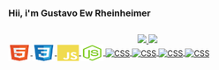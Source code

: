 ### Hii, i'm Gustavo Ew Rheinheimer

##
<div align="center">
  <a href="https://github.com/GustavoE05">
   <a href="https://github-readme-stats.vercel.app/api/pin/?username=GustavoE05&repo=github-readme-stats&theme=midnight-purple">
  <img height="180em" src="https://github-readme-stats.vercel.app/api?username=GustavoE05&show_icons=true&theme=midnight-purple"/>
  <img height="180em" src="https://github-readme-stats.vercel.app/api/top-langs/?username=GustavoE05&layout=compact&langs_count=7&theme=midnight-purple"/>
</div>
     

<div style="align: center">
    <img style="vertical-align: middle;" alt="Rafa-HTML" height="30" width="40" src="https://raw.githubusercontent.com/devicons/devicon/master/icons/html5/html5-original.svg">
    <img style="vertical-align: middle;" alt="Rafa-CSS" height="30" width="40" src="https://raw.githubusercontent.com/devicons/devicon/master/icons/css3/css3-original.svg">
    <img style="vertical-align: middle;" alt="Rafa-Js" height="30" width="40" src="https://raw.githubusercontent.com/devicons/devicon/master/icons/javascript/javascript-plain.svg">
    <img style="vertical-align: middle;" alt="Rafa-Js" height="30" width="40" src="https://raw.githubusercontent.com/devicons/devicon/master/icons/nodejs/nodejs-original.svg">
    <img style="vertical-align: middle;" alt="CSS" height="40" width="50" 
      src="https://cdn.jsdelivr.net/gh/devicons/devicon/icons/java/java-original-wordmark.svg" />
    <img style="vertical-align: middle;" alt="CSS" height="30" width="40" src="https://cdn.jsdelivr.net/gh/devicons/devicon/icons/mysql/mysql-original.svg" />
    <img style="vertical-align: middle;" alt="CSS" height="30" width="40" src="https://cdn.jsdelivr.net/gh/devicons/devicon/icons/figma/figma-original.svg" />
    <img style="vertical-align: middle;" alt="CSS" height="30" width="40" src="https://cdn.jsdelivr.net/gh/devicons/devicon/icons/bootstrap/bootstrap-original.svg" />
</div>

  ##
